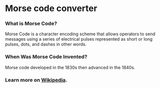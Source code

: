 # Morse code converter
### What is Morse Code?
Morse Code is a character encoding scheme that allows operators to send messages using a series of electrical pulses represented as short or long pulses, dots, and dashes in other words.

### When Was Morse Code Invented?
Morse code developed in the 1830s then advanced in the 1840s.
### Learn more on [Wikipedia](https://en.wikipedia.org/wiki/Morse_code).